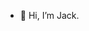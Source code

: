 - 👋 Hi, I’m Jack.

<!---
JackCalvinRoss/JackCalvinRoss is a ✨ special ✨ repository because its `README.md` (this file) appears on your GitHub profile.
You can click the Preview link to take a look at your changes.
--->
